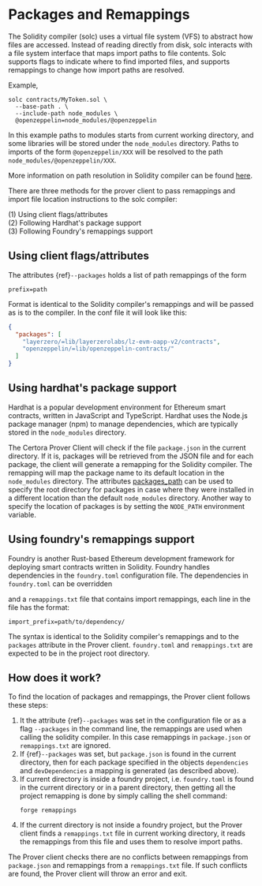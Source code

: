 # Packages and Remappings

The Solidity compiler \(solc\) uses a virtual file system \(VFS\) to abstract how
files are accessed. Instead of reading directly from disk, solc interacts with a
file system interface that maps import paths to file contents. 
Solc supports flags to indicate where to find imported files, and supports remappings to change 
how import paths are resolved.  

Example,
```shell
solc contracts/MyToken.sol \
  --base-path . \
  --include-path node_modules \
  @openzeppelin=node_modules/@openzeppelin

```
In this example paths to modules starts from current working directory, and some libraries will be stored under 
the `node_modules` directory. Paths to imports of the form `@openzeppelin/XXX` will be resolved to the path
 `node_modules/@openzeppelin/XXX`.

More information on path resolution in Solidity compiler can be found  [here](https://docs.soliditylang.org/en/latest/path-resolution.html).  

There are three methods for the prover client to pass remappings and import file location instructions 
to the solc compiler:   

\(1\) Using client flags/attributes  
\(2\) Following Hardhat's package support  
\(3\) Following Foundry's remappings support

## Using client flags/attributes

The attributes {ref}`--packages` holds a list of path remappings of the form 
```text
prefix=path
```
Format is identical to the Solidity compiler's remappings and will be passed as is to the compiler.
In the conf file it will look like this:

```json
{
  "packages": [
    "layerzero/=lib/layerzerolabs/lz-evm-oapp-v2/contracts",
    "openzeppelin/=lib/openzeppelin-contracts/"
  ]
}
```

## Using hardhat's package support
Hardhat is a popular development environment for Ethereum smart contracts, written in JavaScript and TypeScript.
Hardhat uses the Node.js package manager (npm) to manage dependencies, which are typically stored in 
the `node_modules` directory.

The Certora Prover Client will check if  the file `package.json` in the current directory. 
If it is, packages will be retrieved from the JSON file and for each package, the client will generate a remapping
for the Solidity compiler. The remapping will map the package name to its default location in the `node_modules` directory.
The attributes [packages_path](options.md#packages_path) can be used to specify the root directory for packages in
case where they were installed in a different location than the default `node_modules` directory. 
Another way to specify the location of packages is by setting the `NODE_PATH` environment variable.


## Using foundry's remappings support
Foundry is another Rust-based Ethereum development framework for deploying smart 
contracts written in Solidity. 
Foundry handles dependencies in the `foundry.toml` configuration file. The dependencies in `foundry.toml` can be 
overridden

and a `remappings.txt` file that contains import remappings, each line in the file has the format:  
```text
import_prefix=path/to/dependency/
```
The syntax is identical to the Solidity compiler's remappings and to the `packages` attribute in the Prover client.
`foundry.toml` and `remappings.txt` are expected to be in the project root directory.

## How does it work?

To find the location of packages and remappings, the Prover client follows these steps:
1. It the attribute {ref}`--packages` was set in the configuration file or as a flag `--packages` in the command line,
   the remappings are used when calling the solidity compiler. In this case remappings in `package.json` or `remappings.txt` are ignored.
2. If {ref}`--packages` was set, but `package.json` is found in the current directory, then for each package
   specified in the objects `dependencies` and `devDependencies` a mapping is generated (as described above).
3. If current directory is inside a foundry project, i.e. `foundry.toml` is found in the current directory or in a parent directory, 
   then getting all the project remapping is done by simply calling the shell command:
   ```shell
   forge remappings
   ```
4. If the current directory is not inside a foundry project, but the Prover client finds a `remappings.txt` file in current working directory,
   it reads the remappings from this file and uses them to resolve import paths.

The Prover client checks there are no conflicts between remappings from `package.json` and remappings from a `remappings.txt` file.
If such conflicts are found, the Prover client will throw an error and exit.